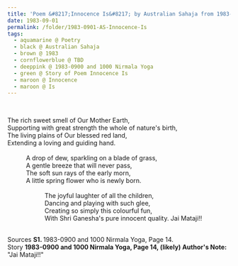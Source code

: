 ```yaml
---
title: 'Poem &#8217;Innocence Is&#8217; by Australian Sahaja from 1983-0900 and 1000 Nirmala Yoga, Page 14'
date: 1983-09-01
permalink: /folder/1983-0901-AS-Innocence-Is
tags:
  - aquamarine @ Poetry
  - black @ Australian Sahaja
  - brown @ 1983
  - cornflowerblue @ TBD
  - deeppink @ 1983-0900 and 1000 Nirmala Yoga
  - green @ Story of Poem Innocence Is
  - maroon @ Innocence
  - maroon @ Is  
---
```


<br>

<p>
The rich sweet smell of Our Mother Earth,<br>
Supporting with great strength the whole of nature's birth,<br>
The living plains of Our blessed red land,<br>
Extending a loving and guiding hand.<br>
<br>
&emsp;&emsp;&emsp;A drop of dew, sparkling on a blade of grass,<br>
&emsp;&emsp;&emsp;A gentle breeze that will never pass,<br>
&emsp;&emsp;&emsp;The soft sun rays of the early morn,<br>
&emsp;&emsp;&emsp;A little spring flower who is newly born.<br>
<br>
&emsp;&emsp;&emsp;&emsp;&emsp;&emsp;The joyful laughter of all the children,<br>
&emsp;&emsp;&emsp;&emsp;&emsp;&emsp;Dancing and playing with such glee,<br>
&emsp;&emsp;&emsp;&emsp;&emsp;&emsp;Creating so simply this colourful fun,<br>
&emsp;&emsp;&emsp;&emsp;&emsp;&emsp;With Shri Ganesha's pure innocent quality. Jai Mataji!!<br>
</p>

<br>

<wave-list>
<list-title color="DarkSeaGreen" width="55">Sources</list-title>
  <list-item color="BlanchedAlmond"  width="280"><b>S1. </b>1983-0900 and 1000 Nirmala Yoga, Page 14.</list-item>
</wave-list>

<br>

<wave-list>
<list-title color="DarkSeaGreen" width="40">Story</list-title>
  <list-item color="BlanchedAlmond"  width="280"><b>1983-0900 and 1000 Nirmala Yoga, Page 14, (likely) Author's Note:</b> "Jai Mataji!!"</list-item>
</wave-list>